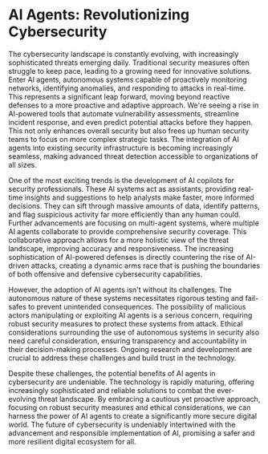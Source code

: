 # AI Agents: Revolutionizing Cybersecurity

The cybersecurity landscape is constantly evolving, with increasingly sophisticated threats emerging daily.  Traditional security measures often struggle to keep pace, leading to a growing need for innovative solutions.  Enter AI agents, autonomous systems capable of proactively monitoring networks, identifying anomalies, and responding to attacks in real-time.  This represents a significant leap forward, moving beyond reactive defenses to a more proactive and adaptive approach.  We're seeing a rise in AI-powered tools that automate vulnerability assessments, streamline incident response, and even predict potential attacks before they happen.  This not only enhances overall security but also frees up human security teams to focus on more complex strategic tasks.  The integration of AI agents into existing security infrastructure is becoming increasingly seamless, making advanced threat detection accessible to organizations of all sizes.

One of the most exciting trends is the development of AI copilots for security professionals. These AI systems act as assistants, providing real-time insights and suggestions to help analysts make faster, more informed decisions.  They can sift through massive amounts of data, identify patterns, and flag suspicious activity far more efficiently than any human could.  Further advancements are focusing on multi-agent systems, where multiple AI agents collaborate to provide comprehensive security coverage.  This collaborative approach allows for a more holistic view of the threat landscape, improving accuracy and responsiveness.  The increasing sophistication of AI-powered defenses is directly countering the rise of AI-driven attacks, creating a dynamic arms race that is pushing the boundaries of both offensive and defensive cybersecurity capabilities.

However, the adoption of AI agents isn't without its challenges.  The autonomous nature of these systems necessitates rigorous testing and fail-safes to prevent unintended consequences.  The possibility of malicious actors manipulating or exploiting AI agents is a serious concern, requiring robust security measures to protect these systems from attack.  Ethical considerations surrounding the use of autonomous systems in security also need careful consideration, ensuring transparency and accountability in their decision-making processes.   Ongoing research and development are crucial to address these challenges and build trust in the technology.

Despite these challenges, the potential benefits of AI agents in cybersecurity are undeniable.  The technology is rapidly maturing, offering increasingly sophisticated and reliable solutions to combat the ever-evolving threat landscape.  By embracing a cautious yet proactive approach, focusing on robust security measures and ethical considerations, we can harness the power of AI agents to create a significantly more secure digital world.  The future of cybersecurity is undeniably intertwined with the advancement and responsible implementation of AI, promising a safer and more resilient digital ecosystem for all.